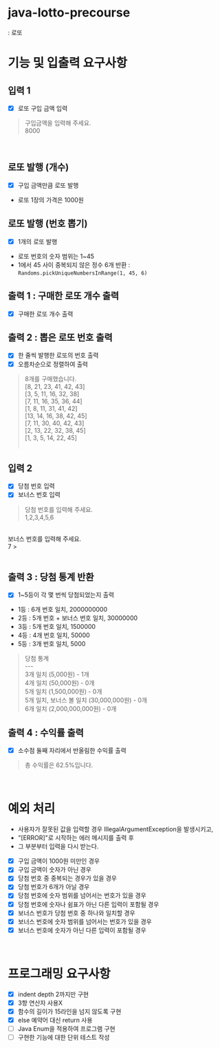 # java-lotto-precourse 
: 로또

# 기능 및 입출력 요구사항
## 입력 1
- [x] 로또 구입 금액 입력
> 구입금액을 입력해 주세요. <br>
8000 
> <br>
<br>

## 로또 발행 (개수)
- [x] 구입 금액만큼 로또 발행
- 로또 1장의 가격은 1000원

## 로또 발행 (번호 뽑기)
- [x] 1개의 로또 발행
- 로또 번호의 숫자 범위는 1~45
- 1에서 45 사이 중복되지 않은 정수 6개 반환 : `Randoms.pickUniqueNumbersInRange(1, 45, 6)`

## 출력 1 : 구매한 로또 개수 출력
- [x] 구매한 로또 개수 출력

## 출력 2 : 뽑은 로또 번호 출력
- [x] 한 줄씩 발행한 로또의 번호 출력
- [x] 오름차순으로 정렬하여 출력
> 8개를 구매했습니다. <br> 
[8, 21, 23, 41, 42, 43] <br>
[3, 5, 11, 16, 32, 38] <br>
[7, 11, 16, 35, 36, 44] <br>
[1, 8, 11, 31, 41, 42] <br>
[13, 14, 16, 38, 42, 45] <br>
[7, 11, 30, 40, 42, 43] <br>
[2, 13, 22, 32, 38, 45] <br>
[1, 3, 5, 14, 22, 45] <br>
> <br>

## 입력 2
- [x] 당첨 번호 입력
- [x] 보너스 번호 입력
> 당첨 번호를 입력해 주세요. <br>
1,2,3,4,5,6 <br>
<br>
보너스 번호를 입력해 주세요.<br>
7
> <br>
<br>

## 출력 3 : 당첨 통계 반환
- [x] 1~5등이 각 몇 번씩 당첨되었는지 출력
- 1등 : 6개 번호 일치, 2000000000
- 2등 : 5개 번호 + 보너스 번호 일치, 30000000
- 3등 : 5개 번호 일치, 1500000
- 4등 : 4개 번호 일치, 50000
- 5등 : 3개 번호 일치, 5000
> 당첨 통계 <br>
--- <br>
3개 일치 (5,000원) - 1개<br>
4개 일치 (50,000원) - 0개<br>
5개 일치 (1,500,000원) - 0개<br>
5개 일치, 보너스 볼 일치 (30,000,000원) - 0개<br>
6개 일치 (2,000,000,000원) - 0개

## 출력 4 : 수익률 출력
- [x] 소수점 둘째 자리에서 반올림한 수익률 출력
> 총 수익률은 62.5%입니다.

<br>

# 예외 처리
- 사용자가 잘못된 값을 입력할 경우 IllegalArgumentException을 발생시키고, 
- "[ERROR]"로 시작하는 에러 메시지를 출력 후 
- 그 부분부터 입력을 다시 받는다.
- [x] 구입 금액이 1000원 미만인 경우
- [x] 구입 금액이 숫자가 아닌 경우
- [x] 당첨 번호 중 중복되는 경우가 있을 경우
- [x] 당첨 번호가 6개가 아닐 경우
- [x] 당첨 번호에 숫자 범위를 넘어서는 번호가 있을 경우
- [x] 당첨 번호에 숫자나 쉼표가 아닌 다른 입력이 포함될 경우
- [x] 보너스 번호가 당첨 번호 중 하나와 일치할 경우
- [x] 보너스 번호에 숫자 범위를 넘어서는 번호가 있을 경우
- [x] 보너스 번호에 숫자가 아닌 다른 입력이 포함될 경우
<br>

# 프로그래밍 요구사항
- [x] indent depth 2까지만 구현
- [x] 3항 연산자 사용X
- [x] 함수의 길이가 15라인을 넘지 않도록 구현
- [x] else 예약어 대신 return 사용
- [ ] Java Enum을 적용하여 프로그램 구현
- [ ] 구현한 기능에 대한 단위 테스트 작성